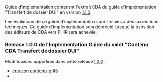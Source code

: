 Guide d'implémentation contenant l'extrait CDA du guide d'implémentation "Transfert de dossier DUI" en version [1.1.0](https://interop.esante.gouv.fr/ig/fhir/tddui/1.1.0/).

Les évolutions de ce guide d’implémentation sont limitées à des corrections techniques. Ce guide d'implémentation sera déprécié lorsque la transition des éditeurs de CDA vers FHIR sera achevée.

### Release 1.0.0 de l'Implementation Guide du volet "Contenu CDA Transfert de dossier DUI"

Modifications apportées dans cette release [1.0.0](https://github.com/ansforge/IG-contenu-cda-medicosocial-transfert-donnees-dui/pulls?q=is%3Apr+is%3Aclosed+milestone%3A1.0.0) :

* [création contenu ig #5](https://github.com/ansforge/IG-contenu-cda-medicosocial-transfert-donnees-dui/pull/5)
* []()
